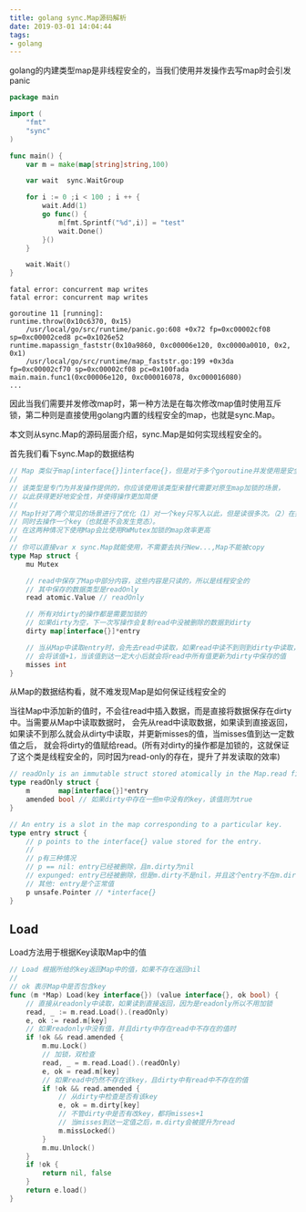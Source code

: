```yaml
---
title: golang sync.Map源码解析
date: 2019-03-01 14:04:44
tags:
- golang
---
```


golang的内建类型map是非线程安全的，当我们使用并发操作去写map时会引发panic

```go
package main

import (
	"fmt"
	"sync"
)

func main() {
	var m = make(map[string]string,100)

	var wait  sync.WaitGroup

	for i := 0 ;i < 100 ; i ++ {
		wait.Add(1)
		go func() {
			m[fmt.Sprintf("%d",i)] = "test"
			wait.Done()
		}()
	}

	wait.Wait()
}
```

<!-- more -->

```
fatal error: concurrent map writes
fatal error: concurrent map writes

goroutine 11 [running]:
runtime.throw(0x10c6370, 0x15)
	/usr/local/go/src/runtime/panic.go:608 +0x72 fp=0xc00002cf08 sp=0xc00002ced8 pc=0x1026e52
runtime.mapassign_faststr(0x10a9860, 0xc00006e120, 0xc0000a0010, 0x2, 0x1)
	/usr/local/go/src/runtime/map_faststr.go:199 +0x3da fp=0xc00002cf70 sp=0xc00002cf08 pc=0x100fada
main.main.func1(0xc00006e120, 0xc000016078, 0xc000016080)
...
```

因此当我们需要并发修改map时，第一种方法是在每次修改map值时使用互斥锁，第二种则是直接使用golang内置的线程安全的map，也就是sync.Map。

本文则从sync.Map的源码层面介绍，sync.Map是如何实现线程安全的。

首先我们看下sync.Map的数据结构

```go
// Map 类似于map[interface{}]interface{}，但是对于多个goroutine并发使用是安全的，不需要额外的lock
// 
// 该类型是专门为并发操作提供的，你应该使用该类型来替代需要对原生map加锁的场景，
// 以此获得更好地安全性，并使得操作更加简便
//
// Map针对了两个常见的场景进行了优化（1）对一个key只写入以此，但是读很多次。（2）在并发场景下，goroutine不会
// 同时去操作一个key（也就是不会发生竞态）。
// 在这两种情况下使用Map会比使用RWMutex加锁的map效率更高
//
// 你可以直接var x sync.Map就能使用，不需要去执行New...,Map不能被copy
type Map struct {
	mu Mutex

    // read中保存了Map中部分内容，这些内容是只读的，所以是线程安全的
    // 其中保存的数据类型是readOnly
	read atomic.Value // readOnly

    // 所有对dirty的操作都是需要加锁的
    // 如果dirty为空，下一次写操作会复制read中没被删除的数据到dirty
	dirty map[interface{}]*entry

    // 当从Map中读取entry时，会先去read中读取，如果read中读不到则到dirty中读取，这是
    // 会将该值+1，当该值到达一定大小后就会将read中所有值更新为dirty中保存的值
	misses int
}
```

从Map的数据结构看，就不难发现Map是如何保证线程安全的

当往Map中添加新的值时，不会往read中插入数据，而是直接将数据保存在dirty中。当需要从Map中读取数据时，
会先从read中读取数据，如果读到直接返回，如果读不到那么就会从dirty中读取，并更新misses的值，当misses值到达一定数值之后，
就会将dirty的值赋给read。(所有对dirty的操作都是加锁的，这就保证了这个类是线程安全的，同时因为read-only的存在，提升了并发读取的效率)

```go
// readOnly is an immutable struct stored atomically in the Map.read field.
type readOnly struct {
	m       map[interface{}]*entry
	amended bool // 如果dirty中存在一些m中没有的key，该值则为true
}
```

```go
// An entry is a slot in the map corresponding to a particular key.
type entry struct {
	// p points to the interface{} value stored for the entry.
	//
    // p有三种情况
    // p == nil: entry已经被删除，且m.dirty为nil
    // expunged: entry已经被删除，但是m.dirty不是nil，并且这个entry不在m.dirty中
    // 其他: entry是个正常值
	p unsafe.Pointer // *interface{}
}
```

## Load

Load方法用于根据Key读取Map中的值

```go
// Load 根据所给的key返回Map中的值，如果不存在返回nil
//
// ok 表示Map中是否包含key
func (m *Map) Load(key interface{}) (value interface{}, ok bool) {
    // 直接从readonly中读取，如果读到直接返回，因为是readonly所以不用加锁
	read, _ := m.read.Load().(readOnly)
	e, ok := read.m[key]
    // 如果readonly中没有值，并且dirty中存在read中不存在的值时
	if !ok && read.amended {
		m.mu.Lock()
        // 加锁，双检查
		read, _ = m.read.Load().(readOnly)
		e, ok = read.m[key]
        // 如果read中仍然不存在该key，且dirty中有read中不存在的值
		if !ok && read.amended {
            // 从dirty中检查是否有该key
			e, ok = m.dirty[key]
            // 不管dirty中是否有改key，都将misses+1
            // 当misses到达一定值之后，m.dirty会被提升为read
			m.missLocked()
		}
		m.mu.Unlock()
	}
	if !ok {
		return nil, false
	}
	return e.load()
}
```
